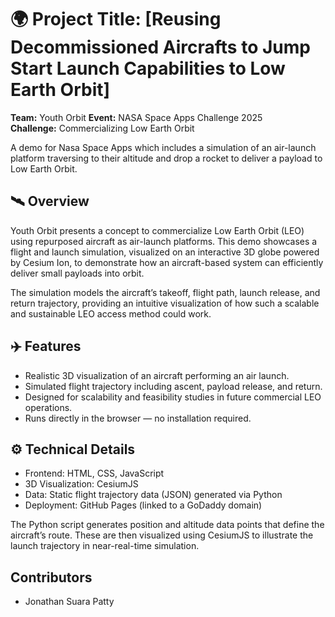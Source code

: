 # 🌍 Project Title: [Reusing Decommissioned Aircrafts to Jump Start Launch Capabilities to Low Earth Orbit]
**Team:** Youth Orbit 
**Event:** NASA Space Apps Challenge 2025  
**Challenge:** Commercializing Low Earth Orbit

A demo for Nasa Space Apps which includes a simulation of an air-launch platform traversing to their altitude and drop a rocket to deliver a payload to Low Earth Orbit.

## 🛰️ Overview
Youth Orbit presents a concept to commercialize Low Earth Orbit (LEO) using repurposed aircraft as air-launch platforms.
This demo showcases a flight and launch simulation, visualized on an interactive 3D globe powered by Cesium Ion, to demonstrate how an aircraft-based system can efficiently deliver small payloads into orbit.

The simulation models the aircraft’s takeoff, flight path, launch release, and return trajectory, providing an intuitive visualization of how such a scalable and sustainable LEO access method could work.

## ✈️ Features
- Realistic 3D visualization of an aircraft performing an air launch.
- Simulated flight trajectory including ascent, payload release, and return.
- Designed for scalability and feasibility studies in future commercial LEO operations.
- Runs directly in the browser — no installation required.

## ⚙️ Technical Details
- Frontend: HTML, CSS, JavaScript
- 3D Visualization: CesiumJS
- Data: Static flight trajectory data (JSON) generated via Python
- Deployment: GitHub Pages (linked to a GoDaddy domain)

The Python script generates position and altitude data points that define the aircraft’s route. These are then visualized using CesiumJS to illustrate the launch trajectory in near-real-time simulation.

## Contributors
- Jonathan Suara Patty